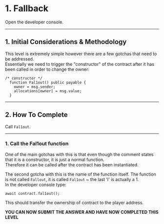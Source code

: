 # 1. Fallback

Open the developer console.

___
## 1. Initial Considerations & Methodology

This level is extremely simple however there are a few gotchas that need to be addressed.  
Essentially we need to trigger the "constructor" of the contract after it has been called in order to change the owner:
```
/* constructor */
  function Fal1out() public payable {
    owner = msg.sender;
    allocations[owner] = msg.value;
  }
```


___
## 2. How To Complete

Call ```Fal1out```.

___
### 1. Call the Fal1out function
One of the main gotchas with this is that even though the comment states that it is a constructor, it is just a normal function.   
Therefore it can be called after the contract has been instantiated.  
  
The second gotcha with this is the name of the function itself. The function is not called ```Fallout```, it is called ```Fal1out``` ~ the last 'l' is actually a 1.  
In the developer console type:  
```
await contract.fal1out();
```
This should transfer the ownership of contract to the player address.

**YOU CAN NOW SUBMIT THE ANSWER AND HAVE NOW COMPLETED THIS LEVEL**
